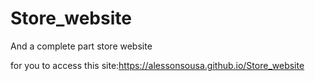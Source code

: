 # Store_website
And a complete part store website

for you to access this site:https://alessonsousa.github.io/Store_website

